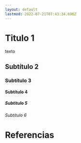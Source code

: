 ```yaml
---
layout: default
lastmod: 2022-07-21T07:43:34.696Z
---
```


# Titulo 1
texto

## Subtítulo 2
### Subtítulo 3
#### Subtítulo 4
##### Subtítulo 5
###### Subtítulo 6

# Referencias
